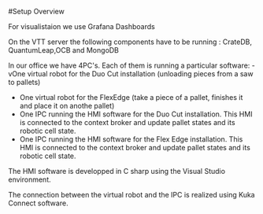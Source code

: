 #Setup Overview

For visualistaion we use Grafana Dashboards

On the VTT server the following components have to be running :
  CrateDB, QuantumLeap,OCB and MongoDB

In our office we have 4PC's. Each of them is running a particular software:
  -vOne virtual robot for the Duo Cut installation (unloading pieces from a saw to pallets)
  - One virtual robot for the FlexEdge (take a piece of a pallet, finishes it and place it on anothe pallet)
  - One IPC running the HMI software for the Duo Cut installation. This HMI is connected to the context broker and update pallet states and its robotic cell state.
  - One IPC running the HMI software for the Flex Edge installation. This HMI is connected to the context broker and update pallet states and its robotic cell state.

The HMI software is developped in C sharp using the Visual Studio environment.

The connection between the virtual robot and the IPC is realized using Kuka Connect software.

